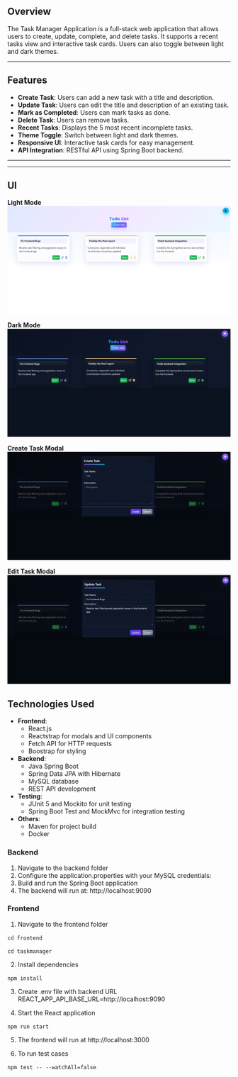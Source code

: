 ## Overview
The Task Manager Application is a full-stack web application that allows users to create, update, complete, and delete tasks. It supports a recent tasks view and interactive task cards. Users can also toggle between light and dark themes.

---

## Features
- **Create Task**: Users can add a new task with a title and description.
- **Update Task**: Users can edit the title and description of an existing task.
- **Mark as Completed**: Users can mark tasks as done.
- **Delete Task**: Users can remove tasks.
- **Recent Tasks**: Displays the 5 most recent incomplete tasks.
- **Theme Toggle**: Switch between light and dark themes.
- **Responsive UI**: Interactive task cards for easy management.
- **API Integration**: RESTful API using Spring Boot backend.

---

---
## UI

**Light Mode**
![Light Mode](https://github.com/it21302862/Task_Manager_Assignment/blob/main/frontend/taskmanager/public/Light_Mode.png)

**Dark Mode**
![Dark Mode](https://github.com/it21302862/Task_Manager_Assignment/blob/main/frontend/taskmanager/public/TodoList_Home.png)

**Create Task Modal**
![Create Task Modal](https://github.com/it21302862/Task_Manager_Assignment/blob/main/frontend/taskmanager/public/Create_Task.png)

**Edit Task Modal**
![Edit Task Modal](https://github.com/it21302862/Task_Manager_Assignment/blob/main/frontend/taskmanager/public/Update_Task.png)


## Technologies Used
- **Frontend**:
  - React.js
  - Reactstrap for modals and UI components
  - Fetch API for HTTP requests
  - Boostrap for styling
- **Backend**:
  - Java Spring Boot
  - Spring Data JPA with Hibernate
  - MySQL database
  - REST API development
- **Testing**:
  - JUnit 5 and Mockito for unit testing
  - Spring Boot Test and MockMvc for integration testing
- **Others**:
  - Maven for project build
  - Docker 

### Backend
1. Navigate to the backend folder
2. Configure the application.properties with your MySQL credentials:
3. Build and run the Spring Boot application
4. The backend will run at:
     http://localhost:9090

### Frontend
1. Navigate to the frontend folder

```
cd frontend
```

```
cd taskmanager
```

2. Install dependencies

```
npm install
```

3. Create .env file with backend URL
REACT_APP_API_BASE_URL=http://localhost:9090

4. Start the React application

```
npm run start
```
5. The frontend will run at
http://localhost:3000

6. To run test cases
```
npm test -- --watchAll=false
```